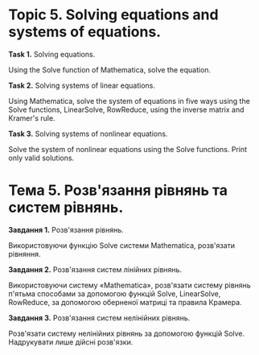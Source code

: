 # Topic 5. Solving equations and systems of equations.

**Task 1.** Solving equations.

Using the Solve function of Mathematica, solve the equation.

**Task 2.** Solving systems of linear equations.

Using Mathematica, solve the system of equations in five ways using the Solve functions,
LinearSolve, RowReduce, using the inverse matrix and Kramer's rule.

**Task 3.** Solving systems of nonlinear equations.

Solve the system of nonlinear equations using the Solve functions. Print only valid solutions.

# Тема 5. Розв'язання рівнянь та систем рівнянь.

**Завдання 1.** Розв'язання рівнянь.

Використовуючи функцію Solve системи Mathematica, розв'язати рівняння.

**Завдання 2.** Розв'язання систем лінійних рівнянь.

Використовуючи систему «Mathematica», розв'язати систему рівнянь п'ятьма способами за допомогою функцій Solve,
LinearSolve, RowReduce, за допомогою оберненої матриці та правила Крамера.

**Завдання 3.** Розв'язання систем нелінійних рівнянь.

Розв'язати систему нелінійних рівнянь за допомогою функцій Solve. Надрукувати лише дійсні розв'язки.
